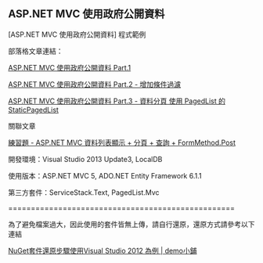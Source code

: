 ## ASP.NET MVC 使用政府公開資料 ##

[ASP.NET MVC 使用政府公開資料] 程式範例

部落格文章連結：

[ASP.NET MVC 使用政府公開資料 Part.1](http://kevintsengtw.blogspot.tw/2013/11/aspnet-mvc-part1.html#.VETEd_mUepQ)

[ASP.NET MVC 使用政府公開資料 Part.2 - 增加條件過濾](http://kevintsengtw.blogspot.tw/2013/12/aspnet-mvc-part2.html#.VETEb_mUepQ)

[ASP.NET MVC 使用政府公開資料 Part.3 - 資料分頁 使用 PagedList 的 StaticPagedList](http://kevintsengtw.blogspot.tw/2013/12/aspnet-mvc-part3-pagedlist.html#.VETEXPmUepQ)

關聯文章

[練習題 - ASP.NET MVC 資料列表顯示 + 分頁 + 查詢 + FormMethod.Post](http://kevintsengtw.blogspot.tw/2014/10/aspnet-mvc-formmethodpost.html#.VETJEPmUepQ)

開發環境：Visual Studio 2013 Update3, LocalDB

使用版本：ASP.NET MVC 5, ADO.NET Entity Framework 6.1.1

第三方套件：ServiceStack.Text, PagedList.Mvc

==================================================

為了避免檔案過大，因此使用的套件皆無上傳，請自行還原，還原方式請參考以下連結

 [NuGet套件還原步驟使用Visual Studio 2012 為例 | demo小鋪](http://demo.tc/Post/763)
